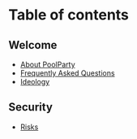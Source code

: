# Table of contents

## Welcome

* [About PoolParty](README.md)
* [Frequently Asked Questions](welcome/frequently-asked-questions.md)
* [Ideology](welcome/ideology.md)

## Security

* [Risks](security/risks.md)
